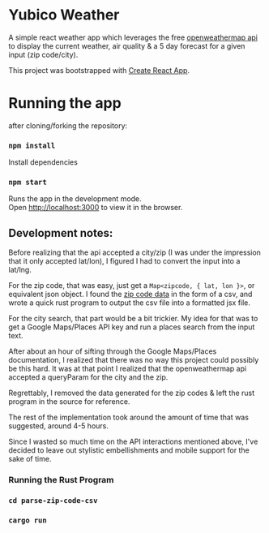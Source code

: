 # Yubico Weather
A simple react weather app which leverages the free [openweathermap api](https://openweathermap.org/api) to display the 
current weather, air quality & a 5 day forecast for a given input (zip code/city).

This project was bootstrapped with [Create React App](https://github.com/facebook/create-react-app).

# Running the app
after cloning/forking the repository:

### `npm install`
Install dependencies

### `npm start`

Runs the app in the development mode.\
Open [http://localhost:3000](http://localhost:3000) to view it in the browser.

## Development notes:
Before realizing that the api accepted a city/zip (I was under the impression that it only accepted lat/lon),
I figured I had to convert the input into a lat/lng.

For the zip code, that was easy, just get a `Map<zipcode, { lat, lon }>`, or equivalent json object. I found the 
[zip code data](https://gist.github.com/erichurst/7882666) in the form of a csv, and wrote a quick rust program to
output the csv file into a formatted jsx file.

For the city search, that part would be a bit trickier. My idea for that was to get a Google Maps/Places API key and
run a places search from the input text. 

After about an hour of sifting through the Google Maps/Places documentation, I realized that there was no way this 
project could possibly be this hard. It was at that point I realized that the openweathermap api accepted a 
queryParam for the city and the zip.

Regrettably, I removed the data generated for the zip codes & left the rust program in the source for reference.

The rest of the implementation took around the amount of time that was suggested, around 4-5 hours.

Since I wasted so much time on the API interactions mentioned above, I've decided to leave out stylistic embellishments
and mobile support for the sake of time.  

### Running the Rust Program

### `cd parse-zip-code-csv`
### `cargo run`
